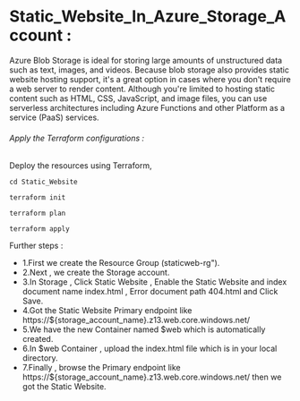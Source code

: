 # Static_Website_In_Azure_Storage_Account :

Azure Blob Storage is ideal for storing large amounts of unstructured data such as text, images, and videos. Because blob storage also provides static website hosting support, it's a great option in cases where you don't require a web server to render content. Although you're limited to hosting static content such as HTML, CSS, JavaScript, and image files, you can use serverless architectures including Azure Functions and other Platform as a service (PaaS) services.

###### Apply the Terraform configurations :

Deploy the resources using Terraform,
```
cd Static_Website
```
```
terraform init
```
```
terraform plan
```
```
terraform apply
```

Further steps :
- 1.First we create the Resource Group (staticweb-rg").
- 2.Next , we create the Storage account.
- 3.In Storage , Click Static Website , Enable the Static Website and index document name index.html , Error document path 404.html and Click Save.
- 4.Got the Static Website Primary endpoint like https://${storage_account_name}.z13.web.core.windows.net/
- 5.We have the new Container named $web which is automatically created.
- 6.In $web Container , upload the index.html file which is in your local directory.
- 7.Finally , browse the Primary endpoint like https://${storage_account_name}.z13.web.core.windows.net/ then we got the Static Website.